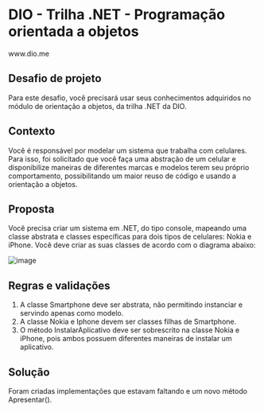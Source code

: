 <h1>DIO - Trilha .NET - Programação orientada a objetos</h1>
www.dio.me

<h2>Desafio de projeto</h2>
Para este desafio, você precisará usar seus conhecimentos adquiridos no módulo de orientação a objetos, da trilha .NET da DIO.

<h2>Contexto</h2>
Você é responsável por modelar um sistema que trabalha com celulares. Para isso, foi solicitado que você faça uma abstração de um celular e disponibilize maneiras de diferentes marcas e modelos terem seu próprio comportamento, possibilitando um maior reuso de código e usando a orientação a objetos.

<h2>Proposta</h2>
Você precisa criar um sistema em .NET, do tipo console, mapeando uma classe abstrata e classes específicas para dois tipos de celulares: Nokia e iPhone. Você deve criar as suas classes de acordo com o diagrama abaixo:

![image](https://user-images.githubusercontent.com/48958294/195615061-b1a56ece-3952-4bb0-8203-f8bdaf6b5503.png)

<h2>Regras e validações</h2>
<ol>
  <li>A classe Smartphone deve ser abstrata, não permitindo instanciar e servindo apenas como modelo.</li>
  <li>A classe Nokia e Iphone devem ser classes filhas de Smartphone.</li>
  <li>O método InstalarAplicativo deve ser sobrescrito na classe Nokia e iPhone, pois ambos possuem diferentes maneiras de instalar um aplicativo.</li>
</ol>

<h2>Solução</h2>
Foram criadas implementações que estavam faltando e um novo método Apresentar().
